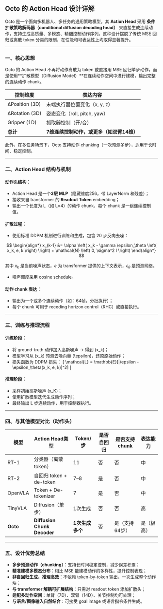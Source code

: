 

## Octo 的 Action Head 设计详解

Octo 是一个面向多机器人、多任务的通用策略模型。其 **Action Head** 采用 **条件扩散策略解码器（conditional diffusion decoding head）** 来直接生成连续动作，支持生成高质量、多模态、精细控制动作序列。这种设计摆脱了传统 MSE 回归或离散 token 分类的限制，在性能和可表达性上均取得显著提升。

---

### 一、核心思想

Octo 的 Action Head 不再将动作离散为 token 或直接用 MSE 回归单步动作，而是使用**扩散模型（Diffusion Model）**在连续动作空间中进行建模，输出完整的连续动作 chunk。

| 控制维度       | 表达内容                                    |
|----------------|---------------------------------------------|
| ΔPosition (3D) | 末端执行器位置变化（x, y, z）                |
| ΔRotation (3D) | 姿态变化（roll, pitch, yaw）                 |
| Gripper (1D)   | 抓取器控制（开/合）                          |
| **总计**        | **7维连续控制动作，或更多（如双臂14维）**     |

此外，在多任务场景下，Octo 支持动作 chunking（一次预测多步），适用于长时间、稳定控制。

---

### 二、Action Head 结构与机制

#### 动作头结构：

- Action Head 是一个**3层 MLP**（隐藏维度256，带 LayerNorm 和残差）；
- 接收来自 transformer 的 **Readout Token** embedding；
- 输出一个长度为 L（如 L=4）的动作 chunk，每个 chunk 是一组连续控制值。

#### 扩散过程：

- 使用标准 DDPM 机制进行训练和生成，包含 20 步反向去噪：

$$
\begin{align*}
x_{k-1} &= \alpha \left( x_k - \gamma \epsilon_\theta \left( x_k, e, k \right) \right) + \mathcal{N} \left( 0, \sigma^2 I \right)
\end{align*}
$$

其中 $x_k$ 是当前噪声状态，$e$ 为 transformer 提供的上下文表示，$\epsilon_\theta$ 是预测网络。

- 噪声调度采用 cosine schedule。




#### 动作 chunk 表达：

- 输出为一个或多个连续动作（如：64帧，分批执行）；
- 每个 chunk 可用于 receding horizon control（RHC）或直接执行。

---

### 三、训练与推理流程

#### 训练阶段：
- 将 ground-truth 动作加入高斯噪声 → 得到 \(x_k\)；
- 模型学习从 \(x_k\) 预测去噪向量 \(\epsilon\)，还原原始动作；
- 损失函数为 DDPM 损失：
  \[
  \mathcal{L} = \mathbb{E}[\|\epsilon - \epsilon_\theta(x_k, e, k)\|^2]
  \]

#### 推理阶段：
- 采样初始高斯噪声 \(x_K\)；
- 使用扩散模型迭代生成动作序列；
- 最终输出 L 步连续动作，用于控制器执行。

---

### 四、与其他模型对比（动作头）

| 模型         | Action Head类型         | Token/步 | 是否自回归 | 是否支持 chunk | 表达能力 |
|--------------|--------------------------|----------|--------------|------------------|-----------|
| RT-1         | 分类器（离散 token）      | 11       | 否           | 否               | 中         |
| RT-2         | 自回归 token + de-token  | 7–8      | 是           | 否               | 中         |
| OpenVLA      | Token + De-tokenizer     | 7        | 是           | 否               | 中         |
| TinyVLA      | Diffusion（单步）        | 1次生成  | 否           | 否               | 高         |
| **Octo**     | **Diffusion Chunk Decoder** | **1次生成多个** | 否        | 是（支持64步）     | 是（极高） |

---

### 五、设计优势总结

- **多步预测动作（chunking）**：支持长时间稳定控制，减少误差积累；
- **精准建模多模态分布**：相比 MSE 能建模动作的多样性，提升控制表现；
- **非自回归生成，推理高效**：不依赖 token-by-token 输出，一次生成整个动作块；
- **与 transformer 解耦可扩展结构**：只需对 readout token 添加扩散头；
- **适配多动作空间**：单臂（7D）、双臂（14D）、关节控制均可处理；
- **与语言/图像输入自然结合**：可接受 goal image 或语言指令条件生成。

